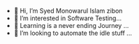 - 👋 Hi, I’m             Syed Monowarul Islam zibon
- 👀 I’m interested in   Software Testing...
- 🌱 Learning is a never ending Journey  ...
- 💞️ I’m looking to      automate the idle stuff  ...

<!---
szibon/szibon is a ✨ special ✨ repository because its `README.md` (this file) appears on your GitHub profile.
You can click the Preview link to take a look at your changes.
--->
